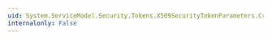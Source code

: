 ```yaml
---
uid: System.ServiceModel.Security.Tokens.X509SecurityTokenParameters.CreateKeyIdentifierClause(System.IdentityModel.Tokens.SecurityToken,System.ServiceModel.Security.Tokens.SecurityTokenReferenceStyle)
internalonly: False
---
```

